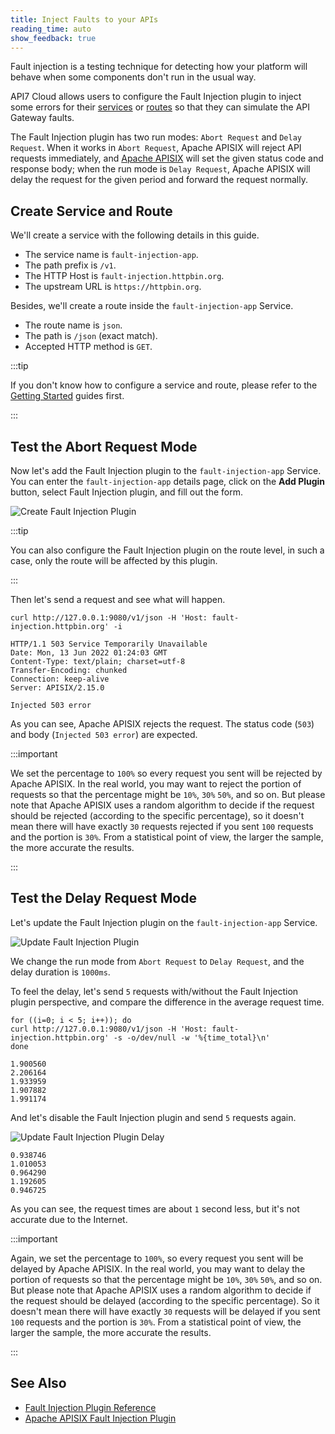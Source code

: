 ```yaml
---
title: Inject Faults to your APIs
reading_time: auto
show_feedback: true
---
```


Fault injection is a testing technique for detecting how your platform will behave when
some components don't run in the usual way.

API7 Cloud allows users to configure the Fault Injection plugin to inject some errors for
their [services](../../concepts/service.md) or [routes](../../concepts/route.md) so that
they can simulate the API Gateway faults.

The Fault Injection plugin has two run modes: `Abort Request` and `Delay Request`. When it works in
`Abort Request`, Apache APISIX will reject API requests immediately, and [Apache APISIX](https://apisix.apache.org)
will set the given status code and response body; when the run mode is `Delay Request`, Apache APISIX
will delay the request for the given period and forward the request normally.

Create Service and Route
------------------------

We'll create a service with the following details in this guide.

* The service name is `fault-injection-app`.
* The path prefix is `/v1`.
* The HTTP Host is `fault-injection.httpbin.org`.
* The upstream URL is `https://httpbin.org`.

Besides, we'll create a route inside the `fault-injection-app` Service.

* The route name is `json`.
* The path is `/json` (exact match).
* Accepted HTTP method is `GET`.

:::tip

If you don't know how to configure a service and route, please refer to the [Getting Started](../../getting-started) guides first.

:::

Test the Abort Request Mode
---------------------------

Now let's add the Fault Injection plugin to the `fault-injection-app` Service.
You can enter the `fault-injection-app` details page, click on the **Add Plugin** button,
select Fault Injection plugin, and fill out the form.

![Create Fault Injection Plugin](https://static.apiseven.com/2022/12/30/create-fault-injection-plugin.png)

:::tip

You can also configure the Fault Injection plugin on the route level,
in such a case, only the route will be affected by this plugin.

:::

Then let's send a request and see what will happen.

```shell
curl http://127.0.0.1:9080/v1/json -H 'Host: fault-injection.httpbin.org' -i
```

```shell
HTTP/1.1 503 Service Temporarily Unavailable
Date: Mon, 13 Jun 2022 01:24:03 GMT
Content-Type: text/plain; charset=utf-8
Transfer-Encoding: chunked
Connection: keep-alive
Server: APISIX/2.15.0

Injected 503 error
```

As you can see, Apache APISIX rejects the request.
The status code (`503`) and body (`Injected 503 error`) are expected.

:::important

We set the percentage to `100%` so every request you sent will be rejected by
Apache APISIX. In the real world, you may want to reject the portion of requests so that
the percentage might be `10%`, `30%` `50%`, and so on. But please note that Apache APISIX
uses a random algorithm to decide if the request should be rejected (according to the
specific percentage), so it doesn't mean there will have exactly `30` requests rejected
if you sent `100` requests and the portion is `30%`. From a statistical point of view, the larger
the sample, the more accurate the results.

:::

Test the Delay Request Mode
---------------------------

Let's update the Fault Injection plugin on the `fault-injection-app` Service.

![Update Fault Injection Plugin](https://static.apiseven.com/2022/12/30/update-fault-injection-plugin.png)

We change the run mode from `Abort Request` to `Delay Request`, and the delay duration is
`1000ms`.

To feel the delay, let's send `5` requests with/without the Fault Injection plugin
perspective, and compare the difference in the average request time.

```shell
for ((i=0; i < 5; i++)); do
curl http://127.0.0.1:9080/v1/json -H 'Host: fault-injection.httpbin.org' -s -o/dev/null -w '%{time_total}\n'
done
```

```shell
1.900560
2.206164
1.933959
1.907882
1.991174
```

And let's disable the Fault Injection plugin and send `5` requests again.

![Update Fault Injection Plugin Delay](https://static.apiseven.com/2022/12/30/update-fault-injection-plugin-disable.png)

```shell
0.938746
1.010053
0.964290
1.192605
0.946725
```

As you can see, the request times are about `1` second less, but it's not accurate due
to the Internet.

:::important

Again, we set the percentage to `100%`, so every request you sent will be delayed by
Apache APISIX. In the real world, you may want to delay the portion of requests so that
the percentage might be `10%`, `30%` `50%`, and so on. But please note that Apache APISIX
uses a random algorithm to decide if the request should be delayed (according to the
specific percentage). So it doesn't mean there will have exactly `30` requests will be delayed
if you sent `100` requests and the portion is `30%`. From a statistical point of view, the larger
the sample, the more accurate the results.

:::

See Also
--------

* [Fault Injection Plugin Reference](../../references/plugins/traffic-management/fault-injection.md)
* [Apache APISIX Fault Injection Plugin](https://apisix.apache.org/docs/apisix/next/plugins/fault-injection/)
